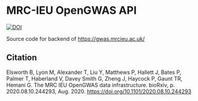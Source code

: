 # MRC-IEU OpenGWAS API

[![DOI](https://img.shields.io/badge/doi-10.1101%2F2020.08.10.244293-blue)](https://doi.org/10.1101/2020.08.10.244293)

Source code for backend of <https://gwas.mrcieu.ac.uk/>

## Citation

Elsworth B, Lyon M, Alexander T, Liu Y, Matthews P, Hallett J, Bates P, Palmer T, Haberland V, Davey Smith G, Zheng J, Haycock P, Gaunt TR, Hemani G. The MRC IEU OpenGWAS data infrastructure. bioRxiv, p. 2020.08.10.244293, Aug. 2020. <https://doi.org/10.1101/2020.08.10.244293>
